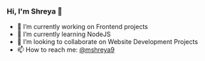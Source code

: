 ### Hi, I'm Shreya 👋

- 🔭 I’m currently working on Frontend projects
- 🌱 I’m currently learning NodeJS
- 👯 I’m looking to collaborate on Website Development Projects
- 📫 How to reach me: [@mshreya9](https://mshreya9.github.io/contact.html)

